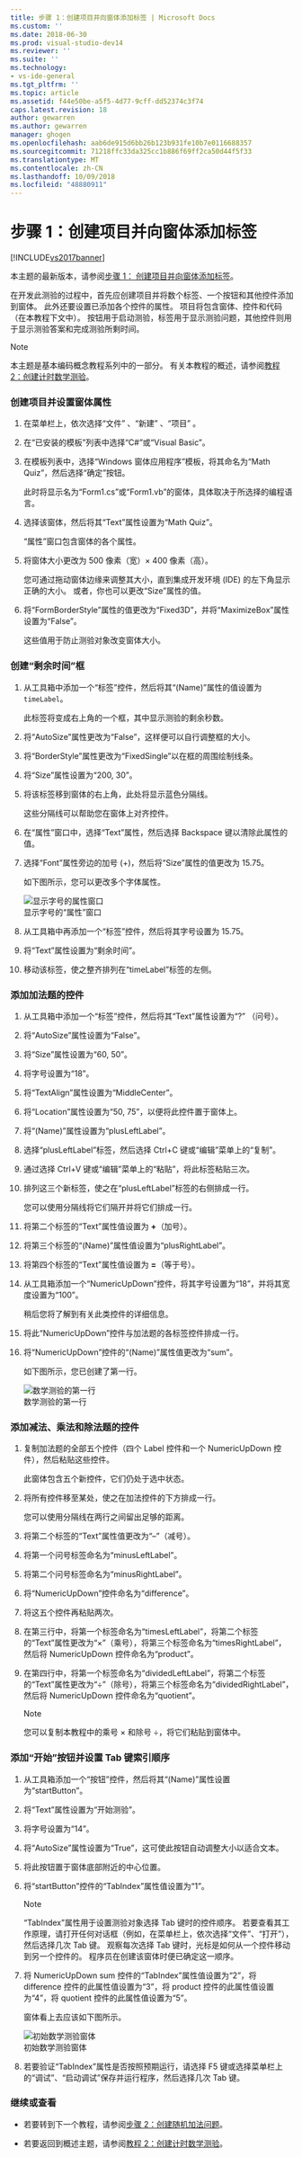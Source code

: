```yaml
---
title: 步骤 1：创建项目并向窗体添加标签 | Microsoft Docs
ms.custom: ''
ms.date: 2018-06-30
ms.prod: visual-studio-dev14
ms.reviewer: ''
ms.suite: ''
ms.technology:
- vs-ide-general
ms.tgt_pltfrm: ''
ms.topic: article
ms.assetid: f44e50be-a5f5-4d77-9cff-dd52374c3f74
caps.latest.revision: 18
author: gewarren
ms.author: gewarren
manager: ghogen
ms.openlocfilehash: aab6de915d6bb26b123b931fe10b7e0116688357
ms.sourcegitcommit: 71218ffc33da325cc1b886f69ff2ca50d44f5f33
ms.translationtype: MT
ms.contentlocale: zh-CN
ms.lasthandoff: 10/09/2018
ms.locfileid: "48880911"
---
```

# <a name="step-1-create-a-project-and-add-labels-to-your-form"></a>步骤 1：创建项目并向窗体添加标签
[!INCLUDE[vs2017banner](../includes/vs2017banner.md)]

本主题的最新版本，请参阅[步骤 1： 创建项目并向窗体添加标签](https://docs.microsoft.com/visualstudio/ide/step-1-create-a-project-and-add-labels-to-your-form)。  
  
在开发此测验的过程中，首先应创建项目并将数个标签、一个按钮和其他控件添加到窗体。 此外还要设置已添加各个控件的属性。 项目将包含窗体、控件和代码（在本教程下文中）。 按钮用于启动测验，标签用于显示测验问题，其他控件则用于显示测验答案和完成测验所剩时间。  
  
> [!NOTE]
>  本主题是基本编码概念教程系列中的一部分。 有关本教程的概述，请参阅[教程 2：创建计时数学测验](../ide/tutorial-2-create-a-timed-math-quiz.md)。  
  
### <a name="to-create-a-project-and-set-properties-for-a-form"></a>创建项目并设置窗体属性  
  
1.  在菜单栏上，依次选择“文件” 、“新建” 、“项目” 。  
  
2.  在“已安装的模板”列表中选择“C#”或“Visual Basic”。  
  
3.  在模板列表中，选择“Windows 窗体应用程序”模板，将其命名为“Math Quiz”，然后选择“确定”按钮。  
  
     此时将显示名为“Form1.cs”或“Form1.vb”的窗体，具体取决于所选择的编程语言。  
  
4.  选择该窗体，然后将其“Text”属性设置为“Math Quiz”。  
  
     “属性”窗口包含窗体的各个属性。  
  
5.  将窗体大小更改为 500 像素（宽）× 400 像素（高）。  
  
     您可通过拖动窗体边缘来调整其大小，直到集成开发环境 (IDE) 的左下角显示正确的大小。 或者，你也可以更改“Size”属性的值。  
  
6.  将“FormBorderStyle”属性的值更改为“Fixed3D”，并将“MaximizeBox”属性设置为“False”。  
  
     这些值用于防止测验对象改变窗体大小。  
  
### <a name="to-create-the-time-remaining-box"></a>创建“剩余时间”框  
  
1.  从工具箱中添加一个“标签”控件，然后将其“(Name)”属性的值设置为 `timeLabel`。  
  
     此标签将变成右上角的一个框，其中显示测验的剩余秒数。  
  
2.  将“AutoSize”属性更改为“False”，这样便可以自行调整框的大小。  
  
3.  将“BorderStyle”属性更改为“FixedSingle”以在框的周围绘制线条。  
  
4.  将“Size”属性设置为“200, 30”。  
  
5.  将该标签移到窗体的右上角，此处将显示蓝色分隔线。  
  
     这些分隔线可以帮助您在窗体上对齐控件。  
  
6.  在“属性”窗口中，选择“Text”属性，然后选择 Backspace 键以清除此属性的值。  
  
7.  选择“Font”属性旁边的加号 (+)，然后将“Size”属性的值更改为 15.75。  
  
     如下图所示，您可以更改多个字体属性。  
  
     ![显示字号的属性窗口](../ide/media/express-setfontsize.png "Express_setFontSize")  
显示字号的“属性”窗口  
  
8.  从工具箱中再添加一个“标签”控件，然后将其字号设置为 15.75。  
  
9. 将“Text”属性设置为“剩余时间”。  
  
10. 移动该标签，使之整齐排列在“timeLabel”标签的左侧。  
  
### <a name="to-add-controls-for-the-addition-problems"></a>添加加法题的控件  
  
1.  从工具箱中添加一个“标签”控件，然后将其“Text”属性设置为“?” （问号）。  
  
2.  将“AutoSize”属性设置为“False”。  
  
3.  将“Size”属性设置为“60, 50”。  
  
4.  将字号设置为“18”。  
  
5.  将“TextAlign”属性设置为“MiddleCenter”。  
  
6.  将“Location”属性设置为“50, 75”，以便将此控件置于窗体上。  
  
7.  将“(Name)”属性设置为“plusLeftLabel”。  
  
8.  选择“plusLeftLabel”标签，然后选择 Ctrl+C 键或“编辑”菜单上的“复制”。  
  
9. 通过选择 Ctrl+V 键或“编辑”菜单上的“粘贴”，将此标签粘贴三次。  
  
10. 排列这三个新标签，使之在“plusLeftLabel”标签的右侧排成一行。  
  
     您可以使用分隔线将它们隔开并将它们排成一行。  
  
11. 将第二个标签的“Text”属性值设置为 **+**（加号）。  
  
12. 将第三个标签的“(Name)”属性值设置为“plusRightLabel”。  
  
13. 将第四个标签的“Text”属性值设置为 **=**（等于号）。  
  
14. 从工具箱添加一个“NumericUpDown”控件，将其字号设置为“18”，并将其宽度设置为“100”。  
  
     稍后您将了解到有关此类控件的详细信息。  
  
15. 将此“NumericUpDown”控件与加法题的各标签控件排成一行。  
  
16. 将“NumericUpDown”控件的“(Name)”属性值更改为“sum”。  
  
     如下图所示，您已创建了第一行。  
  
     ![数学测验的第一行](../ide/media/express-firstrow.png "Express_firstRow")  
数学测验的第一行  
  
### <a name="to-add-controls-for-the-subtraction-multiplication-and-division-problems"></a>添加减法、乘法和除法题的控件  
  
1.  复制加法题的全部五个控件（四个 Label 控件和一个 NumericUpDown 控件），然后粘贴这些控件。  
  
     此窗体包含五个新控件，它们仍处于选中状态。  
  
2.  将所有控件移至某处，使之在加法控件的下方排成一行。  
  
     您可以使用分隔线在两行之间留出足够的距离。  
  
3.  将第二个标签的“Text”属性值更改为“–”（减号）。  
  
4.  将第一个问号标签命名为“minusLeftLabel”。  
  
5.  将第二个问号标签命名为“minusRightLabel”。  
  
6.  将“NumericUpDown”控件命名为“difference”。  
  
7.  将这五个控件再粘贴两次。  
  
8.  在第三行中，将第一个标签命名为“timesLeftLabel”，将第二个标签的“Text”属性更改为“×”（乘号），将第三个标签命名为“timesRightLabel”，然后将 NumericUpDown 控件命名为“product”。  
  
9. 在第四行中，将第一个标签命名为“dividedLeftLabel”，将第二个标签的“Text”属性更改为“÷”（除号），将第三个标签命名为“dividedRightLabel”，然后将 NumericUpDown 控件命名为“quotient”。  
  
    > [!NOTE]
    >  您可以复制本教程中的乘号 × 和除号 ÷，将它们粘贴到窗体中。  
  
### <a name="to-add-a-start-button-and-set-the-tab-index-order"></a>添加“开始”按钮并设置 Tab 键索引顺序  
  
1.  从工具箱添加一个“按钮”控件，然后将其“(Name)”属性设置为“startButton”。  
  
2.  将“Text”属性设置为“开始测验”。  
  
3.  将字号设置为“14”。  
  
4.  将“AutoSize”属性设置为“True”，这可使此按钮自动调整大小以适合文本。  
  
5.  将此按钮置于窗体底部附近的中心位置。  
  
6.  将“startButton”控件的“TabIndex”属性值设置为“1”。  
  
    > [!NOTE]
    >  “TabIndex”属性用于设置测验对象选择 Tab 键时的控件顺序。 若要查看其工作原理，请打开任何对话框（例如，在菜单栏上，依次选择“文件”、“打开”），然后选择几次 Tab 键。 观察每次选择 Tab 键时，光标是如何从一个控件移动到另一个控件的。 程序员在创建该窗体时便已确定这一顺序。  
  
7.  将 NumericUpDown sum 控件的“TabIndex”属性值设置为“2”，将 difference 控件的此属性值设置为“3”，将 product 控件的此属性值设置为“4”，将 quotient 控件的此属性值设置为“5”。  
  
     窗体看上去应该如下图所示。  
  
     ![初始数学测验窗体](../ide/media/express-formlaidout.png "Express_FormLaidOut")  
初始数学测验窗体  
  
8.  若要验证“TabIndex”属性是否按照预期运行，请选择 F5 键或选择菜单栏上的“调试”、“启动调试”保存并运行程序，然后选择几次 Tab 键。  
  
### <a name="to-continue-or-review"></a>继续或查看  
  
-   若要转到下一个教程，请参阅[步骤 2：创建随机加法问题](../ide/step-2-create-a-random-addition-problem.md)。  
  
-   若要返回到概述主题，请参阅[教程 2：创建计时数学测验](../ide/tutorial-2-create-a-timed-math-quiz.md)。



